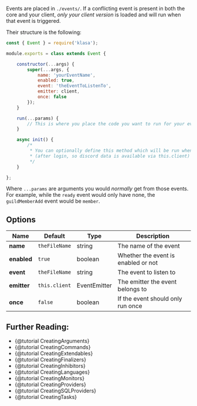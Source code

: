 Events are placed in `./events/`. If a conflicting event is present in both the core and your client, *only your client version* is loaded and will run when that event is triggered.

Their structure is the following:

```javascript
const { Event } = require('klasa');

module.exports = class extends Event {

	constructor(...args) {
		super(...args, {
			name: 'yourEventName',
			enabled: true,
			event: 'theEventToListenTo',
			emitter: client,
			once: false
		});
	}

	run(...params) {
		// This is where you place the code you want to run for your event
	}

	async init() {
		/*
		 * You can optionally define this method which will be run when the bot starts
		 * (after login, so discord data is available via this.client)
		 */
	}

};
```

Where `...params` are arguments you would *normally* get from those events. For example, while the `ready` event would only have none, the `guildMemberAdd` event would be `member`.

## Options

| Name        | Default       | Type         | Description                         |
| ----------- | ------------- | ------------ | ----------------------------------- |
| **name**    | `theFileName` | string       | The name of the event               |
| **enabled** | `true`        | boolean      | Whether the event is enabled or not |
| **event**   | `theFileName` | string       | The event to listen to              |
| **emitter** | `this.client` | EventEmitter | The emitter the event belongs to    |
| **once**    | `false`       | boolean      | If the event should only run once   |

## Further Reading:

- {@tutorial CreatingArguments}
- {@tutorial CreatingCommands}
- {@tutorial CreatingExtendables}
- {@tutorial CreatingFinalizers}
- {@tutorial CreatingInhibitors}
- {@tutorial CreatingLanguages}
- {@tutorial CreatingMonitors}
- {@tutorial CreatingProviders}
- {@tutorial CreatingSQLProviders}
- {@tutorial CreatingTasks}
